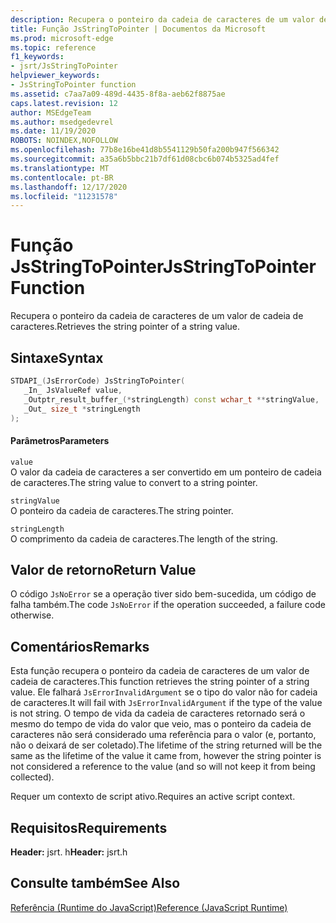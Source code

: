 ```yaml
---
description: Recupera o ponteiro da cadeia de caracteres de um valor de cadeia de caracteres.
title: Função JsStringToPointer | Documentos da Microsoft
ms.prod: microsoft-edge
ms.topic: reference
f1_keywords:
- jsrt/JsStringToPointer
helpviewer_keywords:
- JsStringToPointer function
ms.assetid: c7aa7a09-489d-4435-8f8a-aeb62f8875ae
caps.latest.revision: 12
author: MSEdgeTeam
ms.author: msedgedevrel
ms.date: 11/19/2020
ROBOTS: NOINDEX,NOFOLLOW
ms.openlocfilehash: 77b8e16be41d8b5541129b50fa200b947f566342
ms.sourcegitcommit: a35a6b5bbc21b7df61d08cbc6b074b5325ad4fef
ms.translationtype: MT
ms.contentlocale: pt-BR
ms.lasthandoff: 12/17/2020
ms.locfileid: "11231578"
---
```

# <span data-ttu-id="efb0a-103">Função JsStringToPointer</span><span class="sxs-lookup"><span data-stu-id="efb0a-103">JsStringToPointer Function</span></span>

<span data-ttu-id="efb0a-104">Recupera o ponteiro da cadeia de caracteres de um valor de cadeia de caracteres.</span><span class="sxs-lookup"><span data-stu-id="efb0a-104">Retrieves the string pointer of a string value.</span></span>  
  
## <span data-ttu-id="efb0a-105">Sintaxe</span><span class="sxs-lookup"><span data-stu-id="efb0a-105">Syntax</span></span>  
  
```cpp  
STDAPI_(JsErrorCode) JsStringToPointer(  
   _In_ JsValueRef value,  
   _Outptr_result_buffer_(*stringLength) const wchar_t **stringValue,  
   _Out_ size_t *stringLength  
);  
```  
  
#### <span data-ttu-id="efb0a-106">Parâmetros</span><span class="sxs-lookup"><span data-stu-id="efb0a-106">Parameters</span></span>  
 `value`  
 <span data-ttu-id="efb0a-107">O valor da cadeia de caracteres a ser convertido em um ponteiro de cadeia de caracteres.</span><span class="sxs-lookup"><span data-stu-id="efb0a-107">The string value to convert to a string pointer.</span></span>  
  
 `stringValue`  
 <span data-ttu-id="efb0a-108">O ponteiro da cadeia de caracteres.</span><span class="sxs-lookup"><span data-stu-id="efb0a-108">The string pointer.</span></span>  
  
 `stringLength`  
 <span data-ttu-id="efb0a-109">O comprimento da cadeia de caracteres.</span><span class="sxs-lookup"><span data-stu-id="efb0a-109">The length of the string.</span></span>  
  
## <span data-ttu-id="efb0a-110">Valor de retorno</span><span class="sxs-lookup"><span data-stu-id="efb0a-110">Return Value</span></span>  
 <span data-ttu-id="efb0a-111">O código `JsNoError` se a operação tiver sido bem-sucedida, um código de falha também.</span><span class="sxs-lookup"><span data-stu-id="efb0a-111">The code `JsNoError` if the operation succeeded, a failure code otherwise.</span></span>  
  
## <span data-ttu-id="efb0a-112">Comentários</span><span class="sxs-lookup"><span data-stu-id="efb0a-112">Remarks</span></span>  
 <span data-ttu-id="efb0a-113">Esta função recupera o ponteiro da cadeia de caracteres de um valor de cadeia de caracteres.</span><span class="sxs-lookup"><span data-stu-id="efb0a-113">This function retrieves the string pointer of a string value.</span></span> <span data-ttu-id="efb0a-114">Ele falhará `JsErrorInvalidArgument` se o tipo do valor não for cadeia de caracteres.</span><span class="sxs-lookup"><span data-stu-id="efb0a-114">It will fail with `JsErrorInvalidArgument` if the type of the value is not string.</span></span> <span data-ttu-id="efb0a-115">O tempo de vida da cadeia de caracteres retornado será o mesmo do tempo de vida do valor que veio, mas o ponteiro da cadeia de caracteres não será considerado uma referência para o valor (e, portanto, não o deixará de ser coletado).</span><span class="sxs-lookup"><span data-stu-id="efb0a-115">The lifetime of the string returned will be the same as the lifetime of the value it came from, however the string pointer is not considered a reference to the value (and so will not keep it from being collected).</span></span>  
  
 <span data-ttu-id="efb0a-116">Requer um contexto de script ativo.</span><span class="sxs-lookup"><span data-stu-id="efb0a-116">Requires an active script context.</span></span>  
  
## <span data-ttu-id="efb0a-117">Requisitos</span><span class="sxs-lookup"><span data-stu-id="efb0a-117">Requirements</span></span>  
 <span data-ttu-id="efb0a-118">**Header:** jsrt. h</span><span class="sxs-lookup"><span data-stu-id="efb0a-118">**Header:** jsrt.h</span></span>  
  
## <span data-ttu-id="efb0a-119">Consulte também</span><span class="sxs-lookup"><span data-stu-id="efb0a-119">See Also</span></span>  
 [<span data-ttu-id="efb0a-120">Referência (Runtime do JavaScript)</span><span class="sxs-lookup"><span data-stu-id="efb0a-120">Reference (JavaScript Runtime)</span></span>](../chakra-hosting/reference-javascript-runtime.md)
